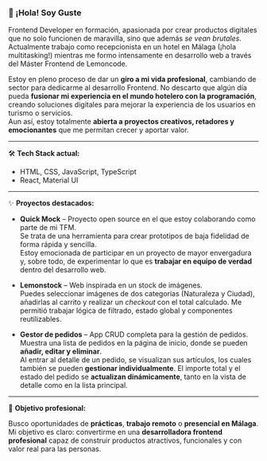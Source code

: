 ### 👋 ¡Hola! Soy Guste

Frontend Developer en formación, apasionada por crear productos digitales que no solo funcionen de maravilla, sino que además *se vean brutales*. Actualmente trabajo como recepcionista en un hotel en Málaga (¡hola multitasking!) mientras me formo intensamente en desarrollo web a través del Máster Frontend de Lemoncode.

Estoy en pleno proceso de dar un **giro a mi vida profesional**, cambiando de sector para dedicarme al desarrollo Frontend. No descarto que algún día pueda **fusionar mi experiencia en el mundo hotelero con la programación**, creando soluciones digitales para mejorar la experiencia de los usuarios en turismo o servicios.  
Aun así, estoy totalmente **abierta a proyectos creativos, retadores y emocionantes** que me permitan crecer y aportar valor.

---

🛠️ **Tech Stack actual:**
- HTML, CSS, JavaScript, TypeScript
- React, Material UI

---

✨ **Proyectos destacados:**

- **Quick Mock** – Proyecto open source en el que estoy colaborando como parte de mi TFM.  
  Se trata de una herramienta para crear prototipos de baja fidelidad de forma rápida y sencilla.  
  Estoy emocionada de participar en un proyecto de mayor envergadura y, sobre todo, de experimentar lo que es **trabajar en equipo de verdad** dentro del desarrollo web.

- **Lemonstock** – Web inspirada en un stock de imágenes.  
  Puedes seleccionar imágenes de dos categorías (Naturaleza y Ciudad), añadirlas al carrito y realizar un *checkout* con el total calculado. Me permitió trabajar lógica de filtrado, estado global y componentes reutilizables.

- **Gestor de pedidos** – App CRUD completa para la gestión de pedidos.  
  Muestra una lista de pedidos en la página de inicio, donde se pueden **añadir, editar y eliminar**.  
  Al entrar al detalle de un pedido, se visualizan sus artículos, los cuales también se pueden **gestionar individualmente**. El importe total y el estado del pedido se **actualizan dinámicamente**, tanto en la vista de detalle como en la lista principal.  

---

🚀 **Objetivo profesional:**

Busco oportunidades de **prácticas**, **trabajo remoto** o **presencial en Málaga**.  
Mi objetivo es claro: convertirme en una **desarrolladora frontend profesional** capaz de construir productos atractivos, funcionales y con valor real para las personas.
